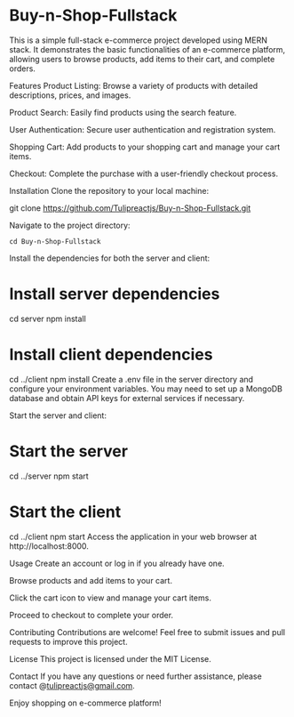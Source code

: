 # <h1>Buy-n-Shop-Fullstack</h1>

This is a simple full-stack e-commerce project developed using MERN stack. It demonstrates the basic functionalities of an e-commerce platform, allowing users to browse products, add items to their cart, and complete orders.

Features
Product Listing: Browse a variety of products with detailed descriptions, prices, and images.

Product Search: Easily find products using the search feature.

User Authentication: Secure user authentication and registration system.

Shopping Cart: Add products to your shopping cart and manage your cart items.

Checkout: Complete the purchase with a user-friendly checkout process.

Installation
Clone the repository to your local machine:



git clone https://github.com/Tulipreactjs/Buy-n-Shop-Fullstack.git


Navigate to the project directory:


```cd Buy-n-Shop-Fullstack```

Install the dependencies for both the server and client:


# Install server dependencies
cd server
npm install

# Install client dependencies
cd ../client
npm install
Create a .env file in the server directory and configure your environment variables. You may need to set up a MongoDB database and obtain API keys for external services if necessary.

Start the server and client:


# Start the server
cd ../server
npm start

# Start the client
cd ../client
npm start
Access the application in your web browser at http://localhost:8000.

Usage
Create an account or log in if you already have one.

Browse products and add items to your cart.

Click the cart icon to view and manage your cart items.

Proceed to checkout to complete your order.

Contributing
Contributions are welcome! Feel free to submit issues and pull requests to improve this project.

License
This project is licensed under the MIT License.

Contact
If you have any questions or need further assistance, please contact @tulipreactjs@gmail.com.

Enjoy shopping on  e-commerce platform!
